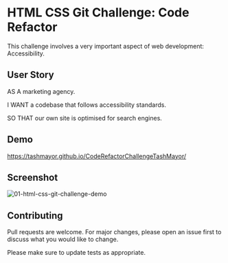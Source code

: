 # HTML CSS Git Challenge: Code Refactor

This challenge involves a very important aspect of web development: Accessibility.

## User Story
AS A marketing agency.

I WANT a codebase that follows accessibility standards.

SO THAT our own site is optimised for search engines.

## Demo
https://tashmayor.github.io/CodeRefactorChallengeTashMayor/

## Screenshot
![01-html-css-git-challenge-demo](https://user-images.githubusercontent.com/56591001/197475903-7984e1b2-d002-47a0-b0a1-d54998490f17.png)

## Contributing
Pull requests are welcome. For major changes, please open an issue first to discuss what you would like to change.

Please make sure to update tests as appropriate.
